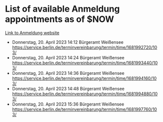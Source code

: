# List of available Anmeldung appointments as of $NOW
[Link to Anmeldung website](https://service.berlin.de/terminvereinbarung/termin/tag.php?termin=1&anliegen[]=120686&dienstleisterlist=122210,122217,327316,122219,327312,122227,327314,122231,327346,122243,327348,122254,122252,329742,122260,329745,122262,329748,122271,327278,122273,327274,122277,327276,330436,122280,327294,122282,327290,122284,327292,122291,327270,122285,327266,122286,327264,122296,327268,150230,329760,122297,327286,122294,327284,122312,329763,122314,329775,122304,327330,122311,327334,122309,327332,317869,122281,327352,122279,329772,122283,122276,327324,122274,327326,122267,329766,122246,327318,122251,327320,122257,327322,122208,327298,122226,327300&herkunft=http%3A%2F%2Fservice.berlin.de%2Fdienstleistung%2F120686%2F)
- Donnerstag, 20. April 2023 14:12 Bürgeramt Weißensee https://service.berlin.de/terminvereinbarung/termin/time/1681992720/103/
- Donnerstag, 20. April 2023 14:24 Bürgeramt Weißensee https://service.berlin.de/terminvereinbarung/termin/time/1681993440/103/
- Donnerstag, 20. April 2023 14:36 Bürgeramt Weißensee https://service.berlin.de/terminvereinbarung/termin/time/1681994160/103/
- Donnerstag, 20. April 2023 14:48 Bürgeramt Weißensee https://service.berlin.de/terminvereinbarung/termin/time/1681994880/103/
- Donnerstag, 20. April 2023 15:36 Bürgeramt Weißensee https://service.berlin.de/terminvereinbarung/termin/time/1681997760/103/
